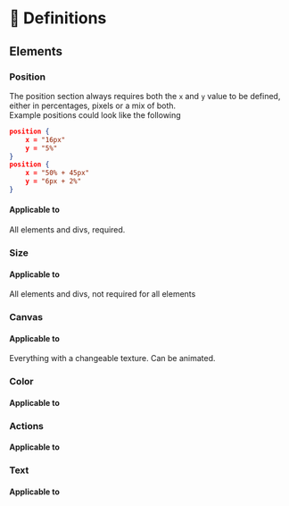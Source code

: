 # 📄 Definitions

## Elements
### Position
The position section always requires both the `x` and `y` value to be defined, either in percentages, pixels or a mix of both.  
Example positions could look like the following
```json
position {
    x = "16px"
    y = "5%"
}
position {
    x = "50% + 45px"
    y = "6px + 2%"
}
```

#### Applicable to
All elements and divs, required.

### Size

#### Applicable to
All elements and divs, not required for all elements

### Canvas

#### Applicable to
Everything with a changeable texture. Can be animated.

### Color

#### Applicable to

### Actions

#### Applicable to

### Text

#### Applicable to